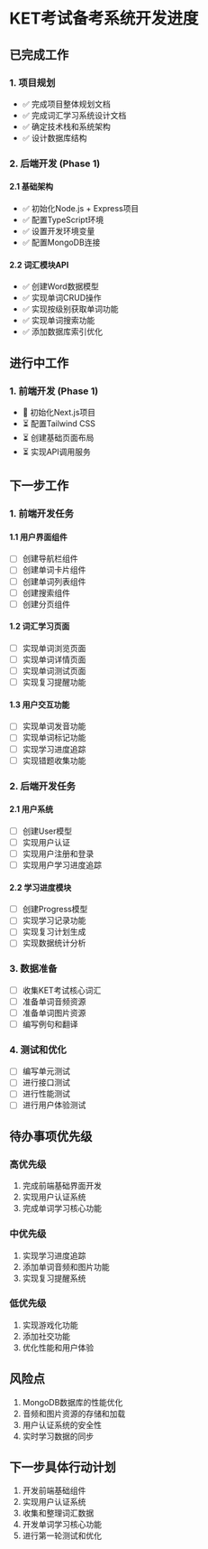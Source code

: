 # KET考试备考系统开发进度

## 已完成工作

### 1. 项目规划
- ✅ 完成项目整体规划文档
- ✅ 完成词汇学习系统设计文档
- ✅ 确定技术栈和系统架构
- ✅ 设计数据库结构

### 2. 后端开发 (Phase 1)
#### 2.1 基础架构
- ✅ 初始化Node.js + Express项目
- ✅ 配置TypeScript环境
- ✅ 设置开发环境变量
- ✅ 配置MongoDB连接

#### 2.2 词汇模块API
- ✅ 创建Word数据模型
- ✅ 实现单词CRUD操作
- ✅ 实现按级别获取单词功能
- ✅ 实现单词搜索功能
- ✅ 添加数据库索引优化

## 进行中工作

### 1. 前端开发 (Phase 1)
- 🔄 初始化Next.js项目
- ⏳ 配置Tailwind CSS
- ⏳ 创建基础页面布局
- ⏳ 实现API调用服务

## 下一步工作

### 1. 前端开发任务
#### 1.1 用户界面组件
- [ ] 创建导航栏组件
- [ ] 创建单词卡片组件
- [ ] 创建单词列表组件
- [ ] 创建搜索组件
- [ ] 创建分页组件

#### 1.2 词汇学习页面
- [ ] 实现单词浏览页面
- [ ] 实现单词详情页面
- [ ] 实现单词测试页面
- [ ] 实现复习提醒功能

#### 1.3 用户交互功能
- [ ] 实现单词发音功能
- [ ] 实现单词标记功能
- [ ] 实现学习进度追踪
- [ ] 实现错题收集功能

### 2. 后端开发任务
#### 2.1 用户系统
- [ ] 创建User模型
- [ ] 实现用户认证
- [ ] 实现用户注册和登录
- [ ] 实现用户学习进度追踪

#### 2.2 学习进度模块
- [ ] 创建Progress模型
- [ ] 实现学习记录功能
- [ ] 实现复习计划生成
- [ ] 实现数据统计分析

### 3. 数据准备
- [ ] 收集KET考试核心词汇
- [ ] 准备单词音频资源
- [ ] 准备单词图片资源
- [ ] 编写例句和翻译

### 4. 测试和优化
- [ ] 编写单元测试
- [ ] 进行接口测试
- [ ] 进行性能测试
- [ ] 进行用户体验测试

## 待办事项优先级

### 高优先级
1. 完成前端基础界面开发
2. 实现用户认证系统
3. 完成单词学习核心功能

### 中优先级
1. 实现学习进度追踪
2. 添加单词音频和图片功能
3. 实现复习提醒系统

### 低优先级
1. 实现游戏化功能
2. 添加社交功能
3. 优化性能和用户体验

## 风险点
1. MongoDB数据库的性能优化
2. 音频和图片资源的存储和加载
3. 用户认证系统的安全性
4. 实时学习数据的同步

## 下一步具体行动计划
1. 开发前端基础组件
2. 实现用户认证系统
3. 收集和整理词汇数据
4. 开发单词学习核心功能
5. 进行第一轮测试和优化 